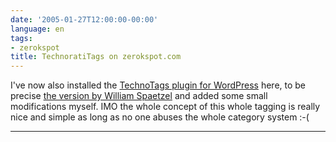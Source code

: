 ```yaml
---
date: '2005-01-27T12:00:00-00:00'
language: en
tags:
- zerokspot
title: TechnoratiTags on zerokspot.com
---
```



I've now also installed the <a href="http://www.gudlyf.com/archives/2005/01/14/wordpress-plugin-technotag/">TechnoTags plugin for WordPress</a> here, to be precise <a href="http://dev.wp-plugins.org/attachment/wiki/TechnoTag/technotag.php">the version by William Spaetzel</a> and added some small modifications myself. IMO the whole concept of this whole tagging is really nice and simple as long as no one abuses the whole category system :-(

-------------------------------

